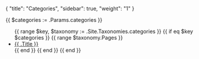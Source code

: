 {
    "title": "Categories",
    "sidebar": true,
    "weight": "1"
}



{{ $categories := .Params.categories }}
<ul>
{{ range $key, $taxonomy := .Site.Taxonomies.categories }}
  {{ if eq $key $categories }}
    {{ range $taxonomy.Pages }}
    <li><a href="{{ .Permalink }}">{{ .Title }}</a></li>
    {{ end }}
  {{ end }}
{{ end }}
</ul>
